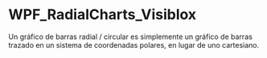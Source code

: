# WPF_RadialCharts_Visiblox
Un gráfico de barras radial / circular es simplemente un gráfico de barras trazado en un sistema de coordenadas polares, en lugar de uno cartesiano.
